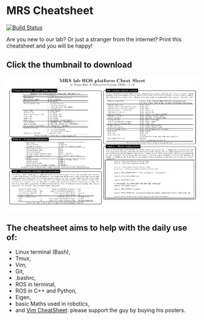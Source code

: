 # MRS Cheatsheet

[![Build Status](https://travis-ci.com/ctu-mrs/mrs_cheatsheet.svg?branch=master)](https://travis-ci.com/ctu-mrs/mrs_cheatsheet)

Are you new to our lab? Or just a stranger from the internet? Print this cheatsheet and you will be happy!

## Click the thumbnail to download

[![Cheatsheet PDF](https://github.com/ctu-mrs/mrs_cheatsheet/raw/gh-pages/thumbnail.jpg)](https://github.com/ctu-mrs/mrs_cheatsheet/raw/gh-pages/mrs_cheatsheet.pdf)

## The cheatsheet aims to help with the daily use of:
  * Linux terminal (Bash),
  * Tmux,
  * Vim,
  * Git,
  * .bashrc,
  * ROS in terminal,
  * ROS in C++ and Python,
  * Eigen,
  * basic Maths used in robotics,
  * and [Vim CheatSheet](http://vimcheatsheet.com/): please support the guy by buying his posters.
